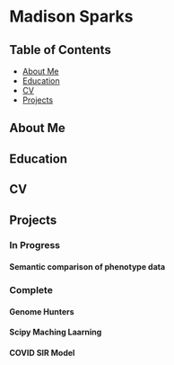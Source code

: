 # Madison Sparks

## Table of Contents
- [About Me](#about-me)
- [Education ](#education)
- [CV ](#education)
- [Projects ](#projects)


## About Me

## Education

## CV

## Projects
### In Progress
#### Semantic comparison of phenotype data 

### Complete

#### Genome Hunters

#### Scipy Maching Laarning

#### COVID SIR Model



